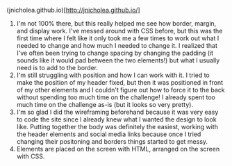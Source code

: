 (jnicholea.github.io)[http://jnicholea.github.io/]

1. I'm not 100% there, but this really helped me see how border, margin, and display work. I've messed around with CSS before, but this was the first time where I felt like it only took me a few times to work out what I needed to change and how much I needed to change it. I realized that I've often been trying to change spacing by changing the padding (it sounds like it would pad between the two elements!) but what I usually need is to add to the border. 
2. I'm still struggling with position and how I can work with it. I tried to make the position of my header fixed, but then it was positioned in front of my other elements and I couldn't figure out how to force it to the back without spending too much time on the challenge! I already spent too much time on the challenge as-is (but it looks so very pretty).
3. I'm so glad I did the wireframing beforehand because it was very easy to code the site since I already knew what I wanted the design to look like. Putting together the body was definitely the easiest, working with the header elements and social media links because once I tried changing their positoning and borders things started to get messy.
4. Elements are placed on the screen with HTML, arranged on the screen with CSS.